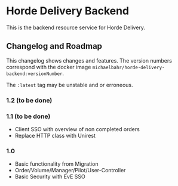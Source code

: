 # Horde Delivery Backend

This is the backend resource service for Horde Delivery.

## Changelog and Roadmap

This changelog shows changes and features. The version numbers correspond with the docker image `michaelbahr/horde-delivery-backend:versionNumber`.

The `:latest` tag may be unstable and or erroneous.

### 1.2 (to be done)
 
### 1.1 (to be done)

* Client SSO with overview of non completed orders
* Replace HTTP class with Unirest
 
### 1.0

* Basic functionality from Migration
* Order/Volume/Manager/Pilot/User-Controller
* Basic Security with EvE SSO